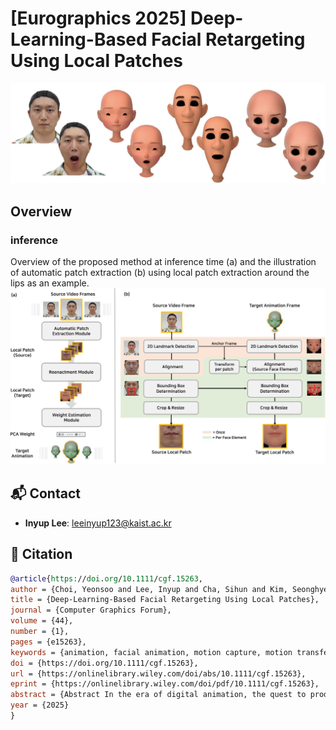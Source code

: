 # [Eurographics 2025] Deep-Learning-Based Facial Retargeting Using Local Patches

![Teaser Image](readme_images/teaser.png)

## Overview
### inference
Overview of the proposed method at inference time (a) and the illustration of automatic patch extraction (b) using local patch extraction around the lips as an example.
![Teaser Image](readme_images/method.png)

## :mailbox_with_mail: Contact

- **Inyup Lee**: [leeinyup123@kaist.ac.kr](mailto:leeinyup123@kaist.ac.kr)

## :mega: Citation
```bibtex
@article{https://doi.org/10.1111/cgf.15263,
author = {Choi, Yeonsoo and Lee, Inyup and Cha, Sihun and Kim, Seonghyeon and Jung, Sunjin and Noh, Junyong},
title = {Deep-Learning-Based Facial Retargeting Using Local Patches},
journal = {Computer Graphics Forum},
volume = {44},
number = {1},
pages = {e15263},
keywords = {animation, facial animation, motion capture, motion transfer, image and video processing},
doi = {https://doi.org/10.1111/cgf.15263},
url = {https://onlinelibrary.wiley.com/doi/abs/10.1111/cgf.15263},
eprint = {https://onlinelibrary.wiley.com/doi/pdf/10.1111/cgf.15263},
abstract = {Abstract In the era of digital animation, the quest to produce lifelike facial animations for virtual characters has led to the development of various retargeting methods. While the retargeting facial motion between models of similar shapes has been very successful, challenges arise when the retargeting is performed on stylized or exaggerated 3D characters that deviate significantly from human facial structures. In this scenario, it is important to consider the target character's facial structure and possible range of motion to preserve the semantics assumed by the original facial motions after the retargeting. To achieve this, we propose a local patch-based retargeting method that transfers facial animations captured in a source performance video to a target stylized 3D character. Our method consists of three modules. The Automatic Patch Extraction Module extracts local patches from the source video frame. These patches are processed through the Reenactment Module to generate correspondingly re-enacted target local patches. The Weight Estimation Module calculates the animation parameters for the target character at every frame for the creation of a complete facial animation sequence. Extensive experiments demonstrate that our method can successfully transfer the semantic meaning of source facial expressions to stylized characters with considerable variations in facial feature proportion.},
year = {2025}
}
```
